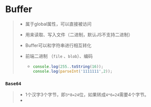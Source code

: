 # Buffer

> + 属于global属性，可以直接被访问
>
> + 用来读取、写入文件（二进制，默认JS不支持二进制）
>
> + Buffer可以和字符串进行相互转化
>
> + 前端二进制 （`file` 、`blob`）、编码
>
>   + ```js
>     console.log(255..toString(16));
>     console.log(parseInt('1111111',2));
>     ```
>

### `Base64`

> + 1个汉字3个字节，即`3*8=24`位，如果转成`4*6=24`需要4个字节。
> + 

